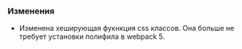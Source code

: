 ### Изменения

- Изменена хеширующая фукнкция css классов. Она больше не требует установки полифила в webpack 5.
